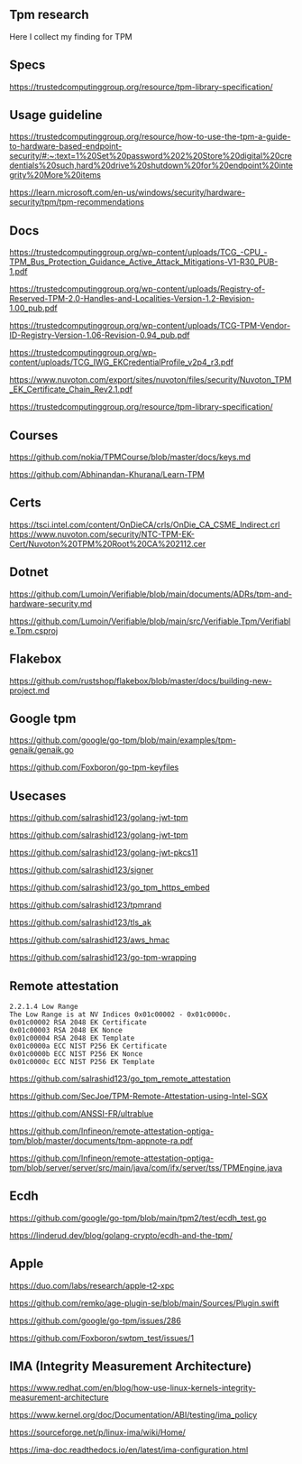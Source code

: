 ## Tpm research


Here I collect my finding for TPM

## Specs

https://trustedcomputinggroup.org/resource/tpm-library-specification/

## Usage guideline

https://trustedcomputinggroup.org/resource/how-to-use-the-tpm-a-guide-to-hardware-based-endpoint-security/#:~:text=1%20Set%20password%202%20Store%20digital%20credentials%20such,hard%20drive%20shutdown%20for%20endpoint%20integrity%20More%20items

https://learn.microsoft.com/en-us/windows/security/hardware-security/tpm/tpm-recommendations

## Docs

https://trustedcomputinggroup.org/wp-content/uploads/TCG_-CPU_-TPM_Bus_Protection_Guidance_Active_Attack_Mitigations-V1-R30_PUB-1.pdf

https://trustedcomputinggroup.org/wp-content/uploads/Registry-of-Reserved-TPM-2.0-Handles-and-Localities-Version-1.2-Revision-1.00_pub.pdf

https://trustedcomputinggroup.org/wp-content/uploads/TCG-TPM-Vendor-ID-Registry-Version-1.06-Revision-0.94_pub.pdf

https://trustedcomputinggroup.org/wp-content/uploads/TCG_IWG_EKCredentialProfile_v2p4_r3.pdf


https://www.nuvoton.com/export/sites/nuvoton/files/security/Nuvoton_TPM_EK_Certificate_Chain_Rev2.1.pdf

https://trustedcomputinggroup.org/resource/tpm-library-specification/

## Courses

https://github.com/nokia/TPMCourse/blob/master/docs/keys.md

https://github.com/Abhinandan-Khurana/Learn-TPM

## Certs

https://tsci.intel.com/content/OnDieCA/crls/OnDie_CA_CSME_Indirect.crl
https://www.nuvoton.com/security/NTC-TPM-EK-Cert/Nuvoton%20TPM%20Root%20CA%202112.cer

## Dotnet

https://github.com/Lumoin/Verifiable/blob/main/documents/ADRs/tpm-and-hardware-security.md

https://github.com/Lumoin/Verifiable/blob/main/src/Verifiable.Tpm/Verifiable.Tpm.csproj

## Flakebox

https://github.com/rustshop/flakebox/blob/master/docs/building-new-project.md

## Google tpm

https://github.com/google/go-tpm/blob/main/examples/tpm-genaik/genaik.go

https://github.com/Foxboron/go-tpm-keyfiles


## Usecases


https://github.com/salrashid123/golang-jwt-tpm

https://github.com/salrashid123/golang-jwt-tpm

https://github.com/salrashid123/golang-jwt-pkcs11

https://github.com/salrashid123/signer

https://github.com/salrashid123/go_tpm_https_embed

https://github.com/salrashid123/tpmrand

https://github.com/salrashid123/tls_ak

https://github.com/salrashid123/aws_hmac

https://github.com/salrashid123/go-tpm-wrapping

## Remote attestation


```
2.2.1.4 Low Range
The Low Range is at NV Indices 0x01c00002 - 0x01c0000c.
0x01c00002 RSA 2048 EK Certificate
0x01c00003 RSA 2048 EK Nonce
0x01c00004 RSA 2048 EK Template
0x01c0000a ECC NIST P256 EK Certificate
0x01c0000b ECC NIST P256 EK Nonce
0x01c0000c ECC NIST P256 EK Template
```

https://github.com/salrashid123/go_tpm_remote_attestation

https://github.com/SecJoe/TPM-Remote-Attestation-using-Intel-SGX

https://github.com/ANSSI-FR/ultrablue

https://github.com/Infineon/remote-attestation-optiga-tpm/blob/master/documents/tpm-appnote-ra.pdf

https://github.com/Infineon/remote-attestation-optiga-tpm/blob/server/server/src/main/java/com/ifx/server/tss/TPMEngine.java

## Ecdh

https://github.com/google/go-tpm/blob/main/tpm2/test/ecdh_test.go

https://linderud.dev/blog/golang-crypto/ecdh-and-the-tpm/



## Apple

https://duo.com/labs/research/apple-t2-xpc

https://github.com/remko/age-plugin-se/blob/main/Sources/Plugin.swift

https://github.com/google/go-tpm/issues/286

https://github.com/Foxboron/swtpm_test/issues/1

## IMA (Integrity Measurement Architecture)

https://www.redhat.com/en/blog/how-use-linux-kernels-integrity-measurement-architecture

https://www.kernel.org/doc/Documentation/ABI/testing/ima_policy

https://sourceforge.net/p/linux-ima/wiki/Home/

https://ima-doc.readthedocs.io/en/latest/ima-configuration.html


